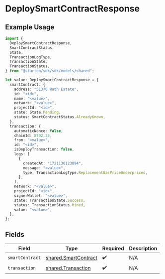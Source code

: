 # DeploySmartContractResponse

## Example Usage

```typescript
import {
  DeploySmartContractResponse,
  SmartContractStatus,
  State,
  TransactionLogType,
  TransactionState,
  TransactionStatus,
} from "@starton/sdk/sdk/models/shared";

let value: DeploySmartContractResponse = {
  smartContract: {
    address: "51376 Rath Estate",
    id: "<id>",
    name: "<value>",
    network: "<value>",
    projectId: "<id>",
    state: State.Pending,
    status: SmartContractStatus.AlreadyKnown,
  },
  transaction: {
    automaticNonce: false,
    chainId: 8792.35,
    from: "<value>",
    id: "<id>",
    isDeployTransaction: false,
    logs: [
      {
        createdAt: "1721130123894",
        message: "<value>",
        type: TransactionLogType.ReplacementGasPriceUnderpriced,
      },
    ],
    network: "<value>",
    projectId: "<id>",
    signerWallet: "<value>",
    state: TransactionState.Success,
    status: TransactionStatus.Mined,
    value: "<value>",
  },
};
```

## Fields

| Field                                                               | Type                                                                | Required                                                            | Description                                                         |
| ------------------------------------------------------------------- | ------------------------------------------------------------------- | ------------------------------------------------------------------- | ------------------------------------------------------------------- |
| `smartContract`                                                     | [shared.SmartContract](../../../sdk/models/shared/smartcontract.md) | :heavy_check_mark:                                                  | N/A                                                                 |
| `transaction`                                                       | [shared.Transaction](../../../sdk/models/shared/transaction.md)     | :heavy_check_mark:                                                  | N/A                                                                 |